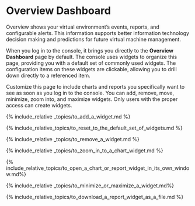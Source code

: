 # Overview Dashboard

Overview shows your virtual environment’s events, reports, and configurable alerts. This information supports better information technology decision making and predictions for future virtual machine management.

When you log in to the console, it brings you directly to the **Overview Dashboard** page by default. The console uses widgets to organize this page, providing you with a default set of commonly used widgets. The configuration items on these widgets are clickable, allowing you to drill down directly to a referenced item.

Customize this page to include charts and reports you specifically want to see as soon as you log in to the console. You can add, remove, move, minimize, zoom into, and maximize widgets. Only users with the proper access can create widgets.

{% include_relative _topics/to_add_a_widget.md %}

{% include_relative_topics/to_reset_to_the_default_set_of_widgets.md %}

{% include_relative _topics/to_remove_a_widget.md %}

{% include_relative _topics/to_zoom_in_to_a_chart_widget.md %}

{% include_relative_topics/to_open_a_chart_or_report_widget_in_its_own_window.md%}

{% include_relative _topics/to_minimize_or_maximize_a_widget.md%}

{% include_relative_topics/to_download_a_report_widget_as_a_file.md %}
